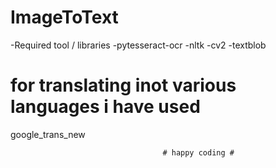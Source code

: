 # ImageToText
-Required tool / libraries 
-pytesseract-ocr 
-nltk
-cv2
-textblob
# for translating inot various languages i have used 
google_trans_new

                                      # happy coding #
